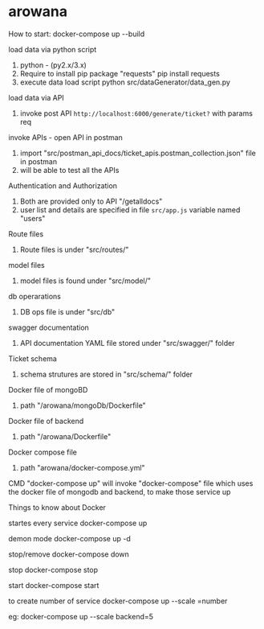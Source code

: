 # arowana

How to start:
docker-compose up --build

load data via python script
1. python - (py2.x/3.x)
2. Require to install pip package "requests"
    pip install requests
3. execute data load script
    python src/dataGenerator/data_gen.py

load data via API
1. invoke post API `http://localhost:6000/generate/ticket?` with params req

invoke APIs - open API in postman
1. import "src/postman_api_docs/ticket_apis.postman_collection.json" file in postman
2. will be able to test all the APIs


Authentication and Authorization
1. Both are provided only to API  "/getalldocs"
2. user list and details are specified in file `src/app.js` variable named "users"


Route files
1. Route files is under "src/routes/"

model files
1. model files is found under "src/model/"

db operarations
1. DB ops file is under "src/db"

swagger documentation
1. API documentation YAML file stored under "src/swagger/" folder

Ticket schema
1. schema strutures are stored in "src/schema/" folder

Docker file of mongoBD
1. path  "/arowana/mongoDb/Dockerfile"

Docker file of backend 
1. path "/arowana/Dockerfile"

Docker compose file
1. path "arowana/docker-compose.yml"


CMD "docker-compose up" will invoke "docker-compose" file which uses the docker file of mongodb and backend, to make those service up


Things to know about Docker

startes every service
docker-compose up

demon mode
docker-compose up -d 

stop/remove
docker-compose down 

stop
docker-compose stop

start
docker-compose start

to create number of service
docker-compose up --scale <servicename>=number

eg: docker-compose up --scale backend=5


